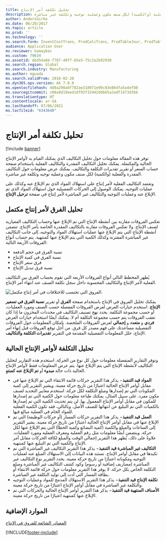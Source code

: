 ```yaml
---
title: تحليل تكلفة أمر الإنتاج
description: توفر هذه المقالة معلومات حول تحليل التكاليف الذي يمكنك القيام به لأوامر الإنتاج الحالية والمكتملة. يمكنك تحليل التكاليف المقدرة والتكاليف الفعلية باستخدام صفحة حساب السعر أو تقرير تقديرات التكلفة والتكاليف‬. يمكنك عرض معلومات حول التكاليف المقدرة والفعلية (والكمية) لكل صنف مكون وعملية توجيه وتكلفة غير مباشرة.
author: AndersGirke
ms.date: 06/20/2017
ms.topic: article
ms.prod: ''
ms.technology: ''
ms.search.form: InventCostTrans, ProdCalcTrans, ProdTableJour, ProdTableListPage, ProdSetupHistoricalCost
audience: Application User
ms.reviewer: kamaybac
ms.custom: 79634
ms.assetid: ded5da04-f787-49f7-b5e5-75c2a2b92930
ms.search.region: Global
ms.search.industry: Manufacturing
ms.author: mguada
ms.search.validFrom: 2016-02-28
ms.dyn365.ops.version: AX 7.0.0
ms.openlocfilehash: 4d0a298a8f782ae318971e99c03e864fa5a4ef88
ms.sourcegitcommit: c08a9d19eed1df03f32442ddb65a2adf1473d3b6
ms.translationtype: HT
ms.contentlocale: ar-SA
ms.lasthandoff: 07/06/2021
ms.locfileid: "6343640"
---
```

# <a name="production-order-cost-analysis"></a>تحليل تكلفة أمر الإنتاج

[!include [banner](../includes/banner.md)]

توفر هذه المقالة معلومات حول تحليل التكاليف الذي يمكنك القيام به لأوامر الإنتاج الحالية والمكتملة. يمكنك تحليل التكاليف المقدرة والتكاليف الفعلية باستخدام صفحة حساب السعر أو تقرير تقديرات التكلفة والتكاليف‬. يمكنك عرض معلومات حول التكاليف المقدرة والفعلية (والكمية) لكل صنف مكون وعملية توجيه وتكلفة غير مباشرة.

وتعتمد التكاليف الفعلية لأمر إنتاج على استهلاك المواد الذي تم الإبلاغ عنه وكذلك على عمليات التوجيه. يمكنك الوصول إلى الحركات التفصيلية حول استهلاك المواد الذي تم الإبلاغ عنه وعمليات التوجيه والتكاليف غير المباشرة لأمر إنتاج في صفحة **ترحيل الإنتاج‬**.

## <a name="variance-analysis-for-a-completed-production-order"></a>تحليل الفرق لأمر إنتاج مكتمل
تعكس الفروقات مقارنة بين أنشطة الإنتاج التي تم الإبلاغ عنها وحساب التكاليف المعيارية لصنف الإنتاج. ولا تعكس الفروقات مقارنة بالتكاليف المقدرة الخاصة بأمر الإنتاج. تتضمن أنشطة الإنتاج التي يتم الإبلاغ عنها عمليات استهلاك المواد والتوجيه، إلى جانب التكاليف غير المباشرة المقترنة وكذلك الكمية التي يتم الإبلاغ عنها كمنتهية. يتم حساب أنواع الفروقات الأربعة التالية:

-   نسبة الفرق في حجم الدفعة
-   نسبة الفرق في كمية الإنتاج
-   فرق سعر الإنتاج
-   نسبة فرق تبديل الإنتاج

يُظهر المخطط التالي أنواع الفروقات الأربعة التي تقوم بحساب الفرق بين التكاليف الفعلية لأمر الإنتاج والتكاليف المحسوبة داخل سجل تكلفة الصنف عند انتهاء أمر الإنتاج. 

![الفروق التي تحتسب للاختلافات في أمر إنتاج مكتمل.](./media/control.jpg) 

يمكنك تحليل الفروق في الإنتاج باستخدام صفحة **الفرق** أو تقرير **نسبة الفرق في تسعير الإنتاج‬**. استخدم خيارات العرض لعرض الفروقات المفصلة حسب الصنف ومورد العمليات، أو حسب مجموعة التكلفة. يحدد نهج تصنيف التكاليف في محددات المخزون ما إذا كان تعقب الفروقات يتم حسب مجموعة التكلفة أم لا. يمكنك أيضًا استخدام خيارات العرض **فردي** و **متعدد** و **إجمالي** لعرض الفروقات الملخصة. بإمكان المعلومات حول الفروقات التفصيلية مساعدتك على فهم مصدر كل فرق. من أجل توقع الفروقات قبل إنهاء أمر الإنتاج، حلل المعلومات التفصيلية المقدمة في التقرير **تقديرات التكلفة والتكاليف**.

## <a name="cost-analysis-for-current-production-orders"></a>تحليل التكلفة لأوامر الإنتاج الحالية
وتوفر التقارير المنفصلة معلومات حول كل نوع من الحركة. استخدم هذه التقارير لتحليل التكاليف لأنشطة الإنتاج التي يتم الإبلاغ عنها. يتم عرض المعلومات فقط لأوامر الإنتاج الحالية ذات حالة **مبدوء** أو **تم الإبلاغ عنه كمنتهٍ‬**.

-   **المواد قيد التنفيذ‬**− يذكر هذا التقرير حركات قائمة الانتقاء التي تم الإبلاغ عنها في مقابل أوامر الإنتاج الحالية اعتبارًا من تاريخ حركة معينة. ويشير التقرير إلى كمية المكونات التي تم إصدارها ومبلغ التكلفة لكل حركة. استخدم معايير التحديد لصنف مكون مفرد. على سبيل المثال، يمكنك طباعة معلومات حول الكمية التي تم إصدارها للمكون في مقابل أوامر الإنتاج المعمول بها. لن يتم تحديث الكمية التي تم إصدارها بالكميات التي تم التبليغ عن انتهائها للصنف الأصل. وبالتالي، فقد تكون الكمية الفعلية للمواد الخام في العملية مبالغ فيها.
-   **العمل قيد التنفيذ**− يذكر هذا التقرير حركات المسار (أو حركات الوظيفة) التي تم الإبلاغ عنها في مقابل أوامر الإنتاج الحالية اعتبارًا من تاريخ حركة معينة. يشير التقرير إلى الساعات والمبلغ والكمية (كمية البضائع وكمية الخطأ) التي يتم الإبلاغ عنها لكل حركة. ويتضمن أيضًا معلومات مثل رقم العملية ومعرف العملية ومورد العمليات. علاوةً على ذلك، يُظهر هذا التقرير إجمالي الوقت والمبلغ لكافة الحركات مقابل أمر الإنتاج والكمية التي تم التبليغ عنها كمنتهية.
-   **التكاليف غير المباشرة قيد التنفيذ**− يذكر هذا التقرير التكاليف غير المباشرة التي تم تكبدها في مقابل أوامر الإنتاج. تستند هذه البيانات إلى الاستهلاك المبلغ عنه لعمليات التوجيه ومكوناته اعتبارًا من تاريخ حركة معينة. يحدد التقرير نوع التكاليف غير المباشرة (مصاريف إضافية أو رسوم) وكود كشف التكاليف غير المباشرة ومبلغ التكلفة الخاص بكل حركة. لا يوفر هذا التقرير معلومات حول حركة قائمة الانتقاء أو بطاقة المسار التي أدت إلى توليد التكلفة غير المباشرة.
-   **تكلفة الإنتاج قيد التنفيذ‬**− يذكر هذا التقرير الاستهلاك المدمج للمواد وعمليات التوجيه والتكلفة غير المباشرة في مقابل أوامر الإنتاج اعتبارًا من تاريخ حركة معينة.
-   **الأصناف المنتهية قيد التنفيذ‬**− يذكر هذا التقرير أوامر الإنتاج الحالية والحركات التي تم الإبلاغ عنها كمنتهية اعتبارًا من تاريخ حركة معينة.


## <a name="additional-resources"></a>الموارد الإضافية

[المصادر الشائعة للفروق في الإنتاج](common-sources-of-production-variances.md)





[!INCLUDE[footer-include](../../includes/footer-banner.md)]